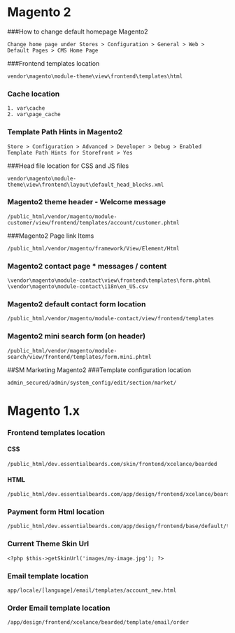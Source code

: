 # Magento 2

###How to change default homepage Magento2
```
Change home page under Stores > Configuration > General > Web > Default Pages > CMS Home Page
```

###Frontend templates location
```
vendor\magento\module-theme\view\frontend\templates\html
```

### Cache location
```
1. var\cache
2. var\page_cache
```

###  Template Path Hints in Magento2
```
Store > Configuration > Advanced > Developer > Debug > Enabled Template Path Hints for Storefront > Yes
```



###Head file location for CSS and JS files
```
vendor\magento\module-theme\view\frontend\layout\default_head_blocks.xml
```

### Magento2 theme header - Welcome message
```
/public_html/vendor/magento/module-customer/view/frontend/templates/account/customer.phtml
```

###Magento2 Page link Items
```
/public_html/vendor/magento/framework/View/Element/Html
```


### Magento2 contact page * messages / content
```
\vendor\magento\module-contact\view\frontend\templates\form.phtml
\vendor\magento\module-contact\i18n\en_US.csv
```



### Magento2 default contact form location
```
/public_html/vendor/magento/module-contact/view/frontend/templates
```

### Magento2 mini search form (on header)
```
/public_html/vendor/magento/module-search/view/frontend/templates/form.mini.phtml
```


##SM Marketing Magento2
###Template configuration location
```html
admin_secured/admin/system_config/edit/section/market/
```









# Magento 1.x
### Frontend templates location

#### CSS
```
/public_html/dev.essentialbeards.com/skin/frontend/xcelance/bearded
```


#### HTML
```
/public_html/dev.essentialbeards.com/app/design/frontend/xcelance/bearded/template/page
```

### Payment form Html location
```
/public_html/dev.essentialbeards.com/app/design/frontend/base/default/template/stripe/form
```


### Current Theme Skin Url
```
<?php $this->getSkinUrl('images/my-image.jpg'); ?>
```


### Email template location
```
app/locale/[language]/email/templates/account_new.html
```

### Order Email template location
```
/app/design/frontend/xcelance/bearded/template/email/order
```
